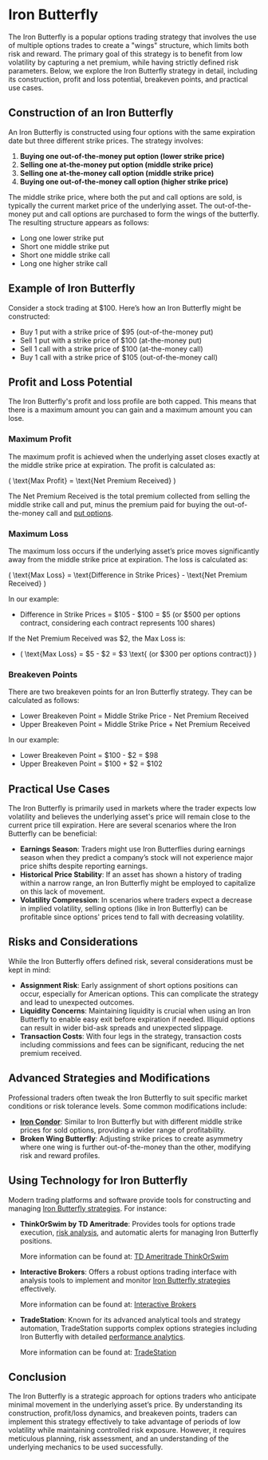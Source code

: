 # Iron Butterfly

The Iron Butterfly is a popular options trading strategy that involves the use of multiple options trades to create a "wings" structure, which limits both risk and reward. The primary goal of this strategy is to benefit from low volatility by capturing a net premium, while having strictly defined risk parameters. Below, we explore the Iron Butterfly strategy in detail, including its construction, profit and loss potential, breakeven points, and practical use cases.

## Construction of an Iron Butterfly

An Iron Butterfly is constructed using four options with the same expiration date but three different strike prices. The strategy involves:

1. **Buying one out-of-the-money put option (lower strike price)**
2. **Selling one at-the-money put option (middle strike price)**
3. **Selling one at-the-money call option (middle strike price)**
4. **Buying one out-of-the-money call option (higher strike price)**

The middle strike price, where both the put and call options are sold, is typically the current market price of the underlying asset. The out-of-the-money put and call options are purchased to form the wings of the butterfly. The resulting structure appears as follows:

- Long one lower strike put
- Short one middle strike put
- Short one middle strike call
- Long one higher strike call

## Example of Iron Butterfly

Consider a stock trading at $100. Here’s how an Iron Butterfly might be constructed:

- Buy 1 put with a strike price of $95 (out-of-the-money put)
- Sell 1 put with a strike price of $100 (at-the-money put)
- Sell 1 call with a strike price of $100 (at-the-money call)
- Buy 1 call with a strike price of $105 (out-of-the-money call)

## Profit and Loss Potential

The Iron Butterfly's profit and loss profile are both capped. This means that there is a maximum amount you can gain and a maximum amount you can lose. 

### Maximum Profit

The maximum profit is achieved when the underlying asset closes exactly at the middle strike price at expiration. The profit is calculated as:

\( \text{Max Profit} = \text{Net Premium Received} \)

The Net Premium Received is the total premium collected from selling the middle strike call and put, minus the premium paid for buying the out-of-the-money call and [put options](../p/put_options.md).

### Maximum Loss

The maximum loss occurs if the underlying asset’s price moves significantly away from the middle strike price at expiration. The loss is calculated as:

\( \text{Max Loss} = \text{Difference in Strike Prices} - \text{Net Premium Received} \)

In our example:

- Difference in Strike Prices = $105 - $100 = $5 (or $500 per options contract, considering each contract represents 100 shares)

If the Net Premium Received was $2, the Max Loss is:

- \( \text{Max Loss} = $5 - $2 = $3 \text{ (or $300 per options contract)} \)

### Breakeven Points

There are two breakeven points for an Iron Butterfly strategy. They can be calculated as follows:

- Lower Breakeven Point = Middle Strike Price - Net Premium Received
- Upper Breakeven Point = Middle Strike Price + Net Premium Received

In our example:

- Lower Breakeven Point = $100 - $2 = $98
- Upper Breakeven Point = $100 + $2 = $102

## Practical Use Cases

The Iron Butterfly is primarily used in markets where the trader expects low volatility and believes the underlying asset's price will remain close to the current price till expiration. Here are several scenarios where the Iron Butterfly can be beneficial:

- **Earnings Season**: Traders might use Iron Butterflies during earnings season when they predict a company’s stock will not experience major price shifts despite reporting earnings.
- **Historical Price Stability**: If an asset has shown a history of trading within a narrow range, an Iron Butterfly might be employed to capitalize on this lack of movement.
- **Volatility Compression**: In scenarios where traders expect a decrease in implied volatility, selling options (like in Iron Butterfly) can be profitable since options' prices tend to fall with decreasing volatility.

## Risks and Considerations

While the Iron Butterfly offers defined risk, several considerations must be kept in mind:

- **Assignment Risk**: Early assignment of short options positions can occur, especially for American options. This can complicate the strategy and lead to unexpected outcomes.
- **Liquidity Concerns**: Maintaining liquidity is crucial when using an Iron Butterfly to enable easy exit before expiration if needed. Illiquid options can result in wider bid-ask spreads and unexpected slippage.
- **Transaction Costs**: With four legs in the strategy, transaction costs including commissions and fees can be significant, reducing the net premium received.

## Advanced Strategies and Modifications

Professional traders often tweak the Iron Butterfly to suit specific market conditions or risk tolerance levels. Some common modifications include:

- **[Iron Condor](../i/iron_condor.md)**: Similar to Iron Butterfly but with different middle strike prices for sold options, providing a wider range of profitability.
- **Broken Wing Butterfly**: Adjusting strike prices to create asymmetry where one wing is further out-of-the-money than the other, modifying risk and reward profiles.

## Using Technology for Iron Butterfly

Modern trading platforms and software provide tools for constructing and managing [Iron Butterfly strategies](../i/iron_butterfly_strategies.md). For instance:

- **ThinkOrSwim by TD Ameritrade**: Provides tools for options trade execution, [risk analysis](../r/risk_analysis.md), and automatic alerts for managing Iron Butterfly positions.
  
  More information can be found at: [TD Ameritrade ThinkOrSwim](https://www.tdameritrade.com/tools-and-platforms/thinkorswim.page)

- **Interactive Brokers**: Offers a robust options trading interface with analysis tools to implement and monitor [Iron Butterfly strategies](../i/iron_butterfly_strategies.md) effectively.
  
  More information can be found at: [Interactive Brokers](https://www.interactivebrokers.com/en/index.php?f=options-trading)

- **TradeStation**: Known for its advanced analytical tools and strategy automation, TradeStation supports complex options strategies including Iron Butterfly with detailed [performance analytics](../p/performance_analytics.md).
  
  More information can be found at: [TradeStation](https://www.tradestation.com/pricing/options/)

## Conclusion

The Iron Butterfly is a strategic approach for options traders who anticipate minimal movement in the underlying asset’s price. By understanding its construction, profit/loss dynamics, and breakeven points, traders can implement this strategy effectively to take advantage of periods of low volatility while maintaining controlled risk exposure. However, it requires meticulous planning, risk assessment, and an understanding of the underlying mechanics to be used successfully.
